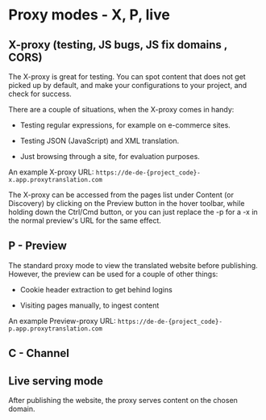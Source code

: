 # Proxy modes - X, P, live

## X-proxy (testing, JS bugs, JS fix domains , CORS)

The X-proxy is great for testing. You can spot content that does not get picked up by default, and make your configurations to your project, and check for success.

There are a couple of situations, when the X-proxy comes in handy:

* Testing regular expressions, for example on e-commerce sites.

* Testing JSON (JavaScript) and XML translation.

* Just browsing through a site, for evaluation purposes.

An example X-proxy URL: `https://de-de-{project_code}-x.app.proxytranslation.com`

The X-proxy can be accessed from the pages list under Content (or Discovery) by clicking on the Preview button in the hover toolbar, while holding down the Ctrl/Cmd button, or you can just replace the -p for a -x in the normal preview's URL for the same effect.

## P - Preview

The standard proxy mode to view the translated website before publishing. However, the preview can be used for a couple of other things:

* Cookie header extraction to get behind logins

* Visiting pages manually, to ingest content

An example Preview-proxy URL: `https://de-de-{project_code}-p.app.proxytranslation.com`

## C - Channel

## Live serving mode

After publishing the website, the proxy serves content on the chosen domain.
